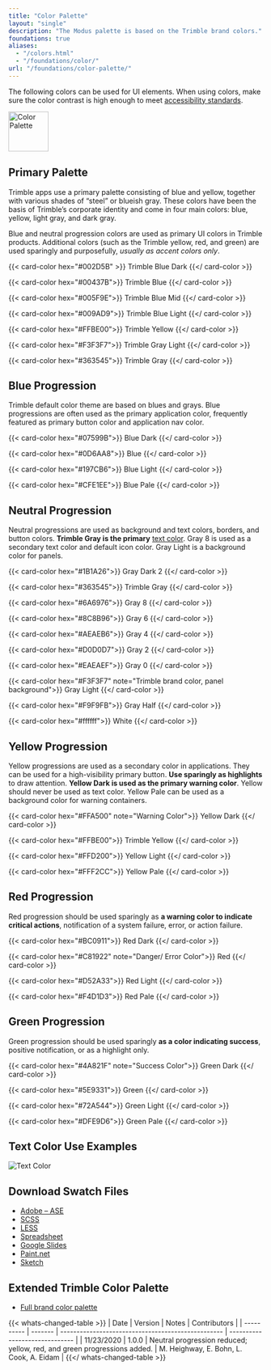 ```yaml
---
title: "Color Palette"
layout: "single"
description: "The Modus palette is based on the Trimble brand colors."
foundations: true
aliases:
  - "/colors.html"
  - "/foundations/color/"
url: "/foundations/color-palette/"
---
```


The following colors can be used for UI elements. When using colors, make sure the color contrast is high enough to meet [accessibility standards](/foundations/accessibility/).

<img src="/img/color-palette.svg" class="img-fluid w-100 bg-light text-center mx-auto mb-4" height="79" alt="Color Palette">

## Primary Palette

Trimble apps use a primary palette consisting of blue and yellow, together with various shades of “steel” or blueish gray. These colors have been the basis of Trimble’s corporate identity and come in four main colors: blue, yellow, light gray, and dark gray.

Blue and neutral progression colors are used as primary UI colors in Trimble products. Additional colors (such as the Trimble yellow, red, and green) are used sparingly and purposefully, _usually as accent colors only_.

<div class="row">

{{< card-color hex="#002D5B" >}}
Trimble Blue Dark
{{</ card-color >}}

{{< card-color hex="#00437B">}}
Trimble Blue
{{</ card-color >}}

{{< card-color hex="#005F9E">}}
Trimble Blue Mid
{{</ card-color >}}

{{< card-color hex="#009AD9">}}
Trimble Blue Light
{{</ card-color >}}

{{< card-color hex="#FFBE00">}}
Trimble Yellow
{{</ card-color >}}

{{< card-color hex="#F3F3F7">}}
Trimble Gray Light
{{</ card-color >}}

{{< card-color hex="#363545">}}
Trimble Gray
{{</ card-color >}}

</div>

## Blue Progression

Trimble default color theme are based on blues and grays. Blue progressions are often used as the primary application color, frequently featured as primary button color and application nav color.

<div class="row">

{{< card-color hex="#07599B">}}
Blue Dark
{{</ card-color >}}

{{< card-color hex="#0D6AA8">}}
Blue
{{</ card-color >}}

{{< card-color hex="#197CB6">}}
Blue Light
{{</ card-color >}}

{{< card-color hex="#CFE1EE">}}
Blue Pale
{{</ card-color >}}

</div>

## Neutral Progression

Neutral progressions are used as background and text colors, borders, and button colors. **Trimble Gray is the primary** [text color](/foundations/typography/). Gray 8 is used as a secondary text color and default icon color. Gray Light is a background color for panels.

<div class="row">

{{< card-color hex="#1B1A26">}}
Gray Dark 2
{{</ card-color >}}

{{< card-color hex="#363545">}}
Trimble Gray
{{</ card-color >}}

{{< card-color hex="#6A6976">}}
Gray 8
{{</ card-color >}}

{{< card-color hex="#8C8B96">}}
Gray 6
{{</ card-color >}}

{{< card-color hex="#AEAEB6">}}
Gray 4
{{</ card-color >}}

{{< card-color hex="#D0D0D7">}}
Gray 2
{{</ card-color >}}

{{< card-color hex="#EAEAEF">}}
Gray 0
{{</ card-color >}}

{{< card-color hex="#F3F3F7" note="Trimble brand color, panel background">}}
Gray Light
{{</ card-color >}}

{{< card-color hex="#F9F9FB">}}
Gray Half
{{</ card-color >}}

{{< card-color hex="#ffffff">}}
White
{{</ card-color >}}

</div>

## Yellow Progression

Yellow progressions are used as a secondary color in applications. They can be used for a high-visibility primary button. **Use sparingly as highlights** to draw attention. **Yellow Dark is used as the primary warning color**. Yellow should never be used as text color. Yellow Pale can be used as a background color for warning containers.

<div class="row">

{{< card-color hex="#FFA500" note="Warning Color">}}
Yellow Dark
{{</ card-color >}}

{{< card-color hex="#FFBE00">}}
Trimble Yellow
{{</ card-color >}}

{{< card-color hex="#FFD200">}}
Yellow Light
{{</ card-color >}}

{{< card-color hex="#FFF2CC">}}
Yellow Pale
{{</ card-color >}}

</div>

## Red Progression

Red progression should be used sparingly as **a warning color to indicate critical actions**, notification of a system failure, error, or action failure.

<div class="row">

{{< card-color hex="#BC0911">}}
Red Dark
{{</ card-color >}}

{{< card-color hex="#C81922" note="Danger/ Error Color">}}
Red
{{</ card-color >}}

{{< card-color hex="#D52A33">}}
Red Light
{{</ card-color >}}

{{< card-color hex="#F4D1D3">}}
Red Pale
{{</ card-color >}}

</div>

## Green Progression

Green progression should be used sparingly **as a color indicating success**, positive notification, or as a highlight only.

<div class="row">

{{< card-color hex="#4A821F" note="Success Color">}}
Green Dark
{{</ card-color >}}

{{< card-color hex="#5E9331">}}
Green
{{</ card-color >}}

{{< card-color hex="#72A544">}}
Green Light
{{</ card-color >}}

{{< card-color hex="#DFE9D6">}}
Green Pale
{{</ card-color >}}

</div>

## Text Color Use Examples

![Text Color](/img/text-color.svg)

## Download Swatch Files

- [Adobe – ASE](https://drive.google.com/open?id=0B44_OKHenyj3UUp3V2dTNzc3UTA)
- [SCSS](https://drive.google.com/open?id=0B44_OKHenyj3XzJLV1lxclFTYTg)
- [LESS](https://drive.google.com/open?id=0B44_OKHenyj3bTdRTlNSN1U1Nkk)
- [Spreadsheet](https://drive.google.com/open?id=1kZZYozwWd_8Z_UeSQ_OpzPPB5pUX1BYTsudEQ47O78Q)
- [Google Slides](https://drive.google.com/open?id=1nYtCUZ_dI6RsG_RVXAlA0THZZsah3fGFTnger3YVHMM)
- [Paint.net](https://drive.google.com/file/d/0B44_OKHenyj3NDBPMkFQUms0dTA/view?usp=sharing)
- [Sketch](https://drive.google.com/open?id=0B44_OKHenyj3blR1azhOTW41RzA)

## Extended Trimble Color Palette

- [Full brand color palette](https://href.li/?https://sites.google.com/a/trimble.com/onetrimblebrand/color-palette/digital-colors)


{{< whats-changed-table >}}
| Date       | Version | Notes                                              | Contributors                   |
| ---------- | ------- | -------------------------------------------------- | ------------------------------ |
| 11/23/2020 | 1.0.0   | Neutral progression reduced; yellow, red, and green progressions added. | M. Heighway, E. Bohn, L. Cook, A. Eidam |
{{</ whats-changed-table >}}

